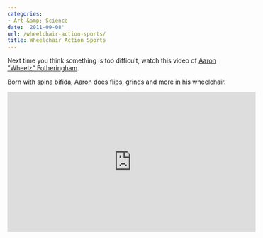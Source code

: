 ```yaml
---
categories:
- Art &amp; Science
date: '2011-09-08'
url: /wheelchair-action-sports/
title: Wheelchair Action Sports
---
```


Next time you think something is too difficult, watch this video of <a href="http://vimeo.com/20229286">Aaron "Wheelz" Fotheringham</a>.

Born with spina bifida, Aaron does flips, grinds and more in his wheelchair.

<iframe class="alignc" src="https://player.vimeo.com/video/20229286?byline=0&amp;color=ed000c" width="560" height="315" frameborder="0"></iframe>
